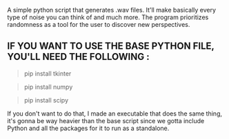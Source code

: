 A simple python script that generates .wav files. It'll make basically every type of noise you can think of and much more. The program prioritizes randomness as a tool for the user to discover new perspectives.

## IF YOU WANT TO USE THE BASE PYTHON FILE, YOU'LL NEED THE FOLLOWING :

>pip install tkinter

>pip install numpy

>pip install scipy

If you don't want to do that, I made an executable that does the same thing, it's gonna be way heavier than the base script since we gotta include Python and all the packages for it to run as a standalone.
